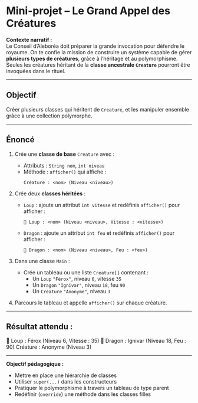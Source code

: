 # Mini-projet – Le Grand Appel des Créatures

**Contexte narratif :**  
Le Conseil d’Aleboréa doit préparer la grande invocation pour défendre le royaume. On te confie la mission de construire un système capable de gérer **plusieurs types de créatures**, grâce à l’héritage et au polymorphisme. Seules les créatures héritant de la **classe ancestrale `Creature`** pourront être invoquées dans le rituel.

---

## Objectif

Créer plusieurs classes qui héritent de `Creature`, et les manipuler ensemble grâce à une collection polymorphe.

---

## Énoncé

1. Crée une **classe de base** `Creature` avec :
   - Attributs : `String nom`, `int niveau`
   - Méthode : `afficher()` qui affiche :  
     ```
     Créature : <nom> (Niveau <niveau>)
     ```

2. Crée deux **classes héritées** :
   - `Loup` : ajoute un attribut `int vitesse` et redéfinis `afficher()` pour afficher :  
     ```
     🐺 Loup : <nom> (Niveau <niveau>, Vitesse : <vitesse>)
     ```
   - `Dragon` : ajoute un attribut `int feu` et redéfinis `afficher()` pour afficher :  
     ```
     🐉 Dragon : <nom> (Niveau <niveau>, Feu : <feu>)
     ```

3. Dans une classe `Main` :
   - Crée un tableau ou une liste `Creature[]` contenant :  
     - Un `Loup` `"Férox"`, niveau `6`, vitesse `35`  
     - Un `Dragon` `"Ignivar"`, niveau `18`, feu `90`  
     - Un `Creature` `"Anonyme"`, niveau `3`

4. Parcours le tableau et appelle `afficher()` sur chaque créature.

---

## Résultat attendu :

🐺 Loup : Férox (Niveau 6, Vitesse : 35)
🐉 Dragon : Ignivar (Niveau 18, Feu : 90)
Créature : Anonyme (Niveau 3)


---

**Objectif pédagogique :**  
- Mettre en place une hiérarchie de classes
- Utiliser `super(...)` dans les constructeurs
- Pratiquer le polymorphisme à travers un tableau de type parent
- Redéfinir (`override`) une méthode dans les classes filles


